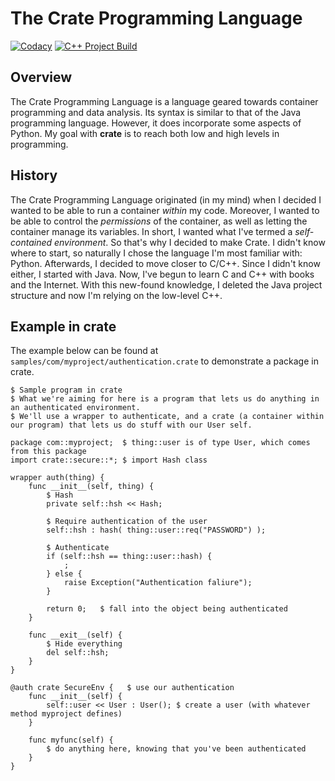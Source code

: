 # The Crate Programming Language

[![Codacy](https://github.com/silas-wr/crate/actions/workflows/codacy.yml/badge.svg)](https://github.com/silas-wr/crate/actions/workflows/codacy.yml) [![C++ Project Build](https://github.com/silas-wr/crate/actions/workflows/cppbuild.yml/badge.svg)](https://github.com/silas-wr/crate/actions/workflows/cbuild.yml)

## Overview

The Crate Programming Language is a language geared towards container programming and data analysis.
Its syntax is similar to that of the Java programming language. However, it does incorporate some aspects of Python.
My goal with **crate** is to reach both low and high levels in programming.

## History

The Crate Programming Language originated (in my mind) when I decided I wanted to be able to run a container _within_ my code. Moreover, I wanted to be able to control the _permissions_ of the container, as well as letting the container manage its variables. In short, I wanted what I've termed a _self-contained environment_. So that's why I decided to make Crate. I didn't know where to start, so naturally I chose the language I'm most familiar with: Python. Afterwards, I decided to move closer to C/C++. Since I didn't know either, I started with Java. Now, I've begun to learn C and C++ with books and the Internet. With this new-found knowledge, I deleted the Java project structure and now I'm relying on the low-level C++.

## Example in crate

The example below can be found at `samples/com/myproject/authentication.crate` to demonstrate a package in crate.

```
$ Sample program in crate
$ What we're aiming for here is a program that lets us do anything in an authenticated environment.
$ We'll use a wrapper to authenticate, and a crate (a container within our program) that lets us do stuff with our User self.

package com::myproject;  $ thing::user is of type User, which comes from this package
import crate::secure::*; $ import Hash class

wrapper auth(thing) {
    func __init__(self, thing) {
        $ Hash
        private self::hsh << Hash;

        $ Require authentication of the user
        self::hsh : hash( thing::user::req("PASSWORD") );

        $ Authenticate
        if (self::hsh == thing::user::hash) {
            ; 
        } else {
            raise Exception("Authentication faliure");
        }

        return 0;   $ fall into the object being authenticated     
    }

    func __exit__(self) {
        $ Hide everything
        del self::hsh;
    }
}

@auth crate SecureEnv {   $ use our authentication
    func __init__(self) {
        self::user << User : User(); $ create a user (with whatever method myproject defines)
    }

    func myfunc(self) {
        $ do anything here, knowing that you've been authenticated
    }
}
```
